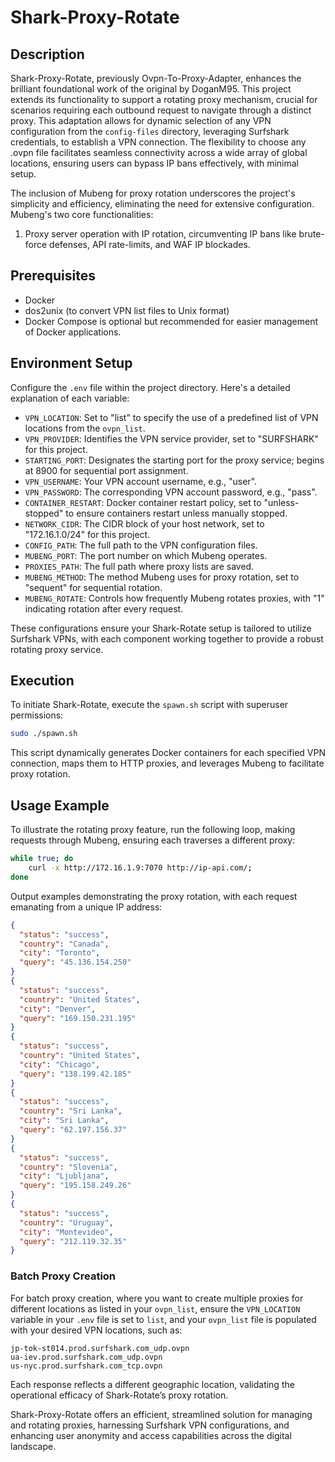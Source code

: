 # Shark-Proxy-Rotate 

## Description

Shark-Proxy-Rotate, previously Ovpn-To-Proxy-Adapter, enhances the brilliant foundational work of the original by DoganM95. This project extends its functionality to support a rotating proxy mechanism, crucial for scenarios requiring each outbound request to navigate through a distinct proxy. This adaptation allows for dynamic selection of any VPN configuration from the `config-files` directory, leveraging Surfshark credentials, to establish a VPN connection. The flexibility to choose any .ovpn file facilitates seamless connectivity across a wide array of global locations, ensuring users can bypass IP bans effectively, with minimal setup.

The inclusion of Mubeng for proxy rotation underscores the project's simplicity and efficiency, eliminating the need for extensive configuration. Mubeng's two core functionalities:
1. Proxy server operation with IP rotation, circumventing IP bans like brute-force defenses, API rate-limits, and WAF IP blockades.

## Prerequisites

- Docker
- dos2unix (to convert VPN list files to Unix format)
- Docker Compose is optional but recommended for easier management of Docker applications.

## Environment Setup

Configure the `.env` file within the project directory. Here's a detailed explanation of each variable:

- `VPN_LOCATION`: Set to "list" to specify the use of a predefined list of VPN locations from the `ovpn_list`.
- `VPN_PROVIDER`: Identifies the VPN service provider, set to "SURFSHARK" for this project.
- `STARTING_PORT`: Designates the starting port for the proxy service; begins at 8900 for sequential port assignment.
- `VPN_USERNAME`: Your VPN account username, e.g., "user".
- `VPN_PASSWORD`: The corresponding VPN account password, e.g., "pass".
- `CONTAINER_RESTART`: Docker container restart policy, set to "unless-stopped" to ensure containers restart unless manually stopped.
- `NETWORK_CIDR`: The CIDR block of your host network, set to "172.16.1.0/24" for this project.
- `CONFIG_PATH`: The full path to the VPN configuration files.
- `MUBENG_PORT`: The port number on which Mubeng operates.
- `PROXIES_PATH`: The full path where proxy lists are saved.
- `MUBENG_METHOD`: The method Mubeng uses for proxy rotation, set to "sequent" for sequential rotation.
- `MUBENG_ROTATE`: Controls how frequently Mubeng rotates proxies, with "1" indicating rotation after every request.

These configurations ensure your Shark-Rotate setup is tailored to utilize Surfshark VPNs, with each component working together to provide a robust rotating proxy service.

## Execution

To initiate Shark-Rotate, execute the `spawn.sh` script with superuser permissions:

```bash
sudo ./spawn.sh
```

This script dynamically generates Docker containers for each specified VPN connection, maps them to HTTP proxies, and leverages Mubeng to facilitate proxy rotation.

## Usage Example

To illustrate the rotating proxy feature, run the following loop, making requests through Mubeng, ensuring each traverses a different proxy:

```bash
while true; do
    curl -x http://172.16.1.9:7070 http://ip-api.com/;
done
```

Output examples demonstrating the proxy rotation, with each request emanating from a unique IP address:

```json
{
  "status": "success",
  "country": "Canada",
  "city": "Toronto",
  "query": "45.136.154.250"
}
{
  "status": "success",
  "country": "United States",
  "city": "Denver",
  "query": "169.150.231.195"
}
{
  "status": "success",
  "country": "United States",
  "city": "Chicago",
  "query": "138.199.42.185"
}
{
  "status": "success",
  "country": "Sri Lanka",
  "city": "Sri Lanka",
  "query": "62.197.156.37"
}
{
  "status": "success",
  "country": "Slovenia",
  "city": "Ljubljana",
  "query": "195.158.249.26"
}
{
  "status": "success",
  "country": "Uruguay",
  "city": "Montevideo",
  "query": "212.119.32.35"
}


```

### Batch Proxy Creation

For batch proxy creation, where you want to create multiple proxies for different locations as listed in your `ovpn_list`, ensure the `VPN_LOCATION` variable in your `.env` file is set to `list`, and your `ovpn_list` file is populated with your desired VPN locations, such as:

```plaintext
jp-tok-st014.prod.surfshark.com_udp.ovpn
ua-iev.prod.surfshark.com_udp.ovpn
us-nyc.prod.surfshark.com_tcp.ovpn
```

Each response reflects a different geographic location, validating the operational efficacy of Shark-Rotate’s proxy rotation.

Shark-Proxy-Rotate offers an efficient, streamlined solution for managing and rotating proxies, harnessing Surfshark VPN configurations, and enhancing user anonymity and access capabilities across the digital landscape.
